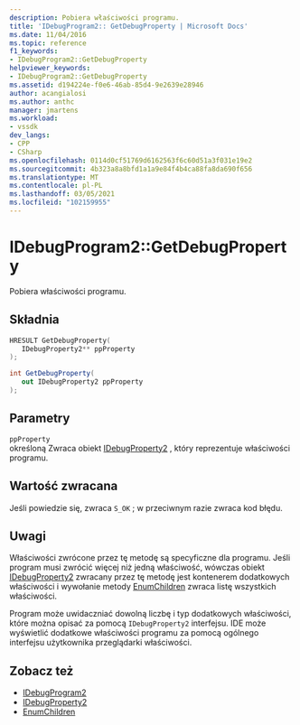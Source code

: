 ```yaml
---
description: Pobiera właściwości programu.
title: 'IDebugProgram2:: GetDebugProperty | Microsoft Docs'
ms.date: 11/04/2016
ms.topic: reference
f1_keywords:
- IDebugProgram2::GetDebugProperty
helpviewer_keywords:
- IDebugProgram2::GetDebugProperty
ms.assetid: d194224e-f0e6-46ab-85d4-9e2639e28946
author: acangialosi
ms.author: anthc
manager: jmartens
ms.workload:
- vssdk
dev_langs:
- CPP
- CSharp
ms.openlocfilehash: 0114d0cf51769d6162563f6c60d51a3f031e19e2
ms.sourcegitcommit: 4b323a8a8bfd1a1a9e84f4b4ca88fa8da690f656
ms.translationtype: MT
ms.contentlocale: pl-PL
ms.lasthandoff: 03/05/2021
ms.locfileid: "102159955"
---
```

# <a name="idebugprogram2getdebugproperty"></a>IDebugProgram2::GetDebugProperty
Pobiera właściwości programu.

## <a name="syntax"></a>Składnia

```cpp
HRESULT GetDebugProperty( 
   IDebugProperty2** ppProperty
);
```

```csharp
int GetDebugProperty( 
   out IDebugProperty2 ppProperty
);
```

## <a name="parameters"></a>Parametry
`ppProperty`\
określoną Zwraca obiekt [IDebugProperty2](../../../extensibility/debugger/reference/idebugproperty2.md) , który reprezentuje właściwości programu.

## <a name="return-value"></a>Wartość zwracana
 Jeśli powiedzie się, zwraca `S_OK` ; w przeciwnym razie zwraca kod błędu.

## <a name="remarks"></a>Uwagi
 Właściwości zwrócone przez tę metodę są specyficzne dla programu. Jeśli program musi zwrócić więcej niż jedną właściwość, wówczas obiekt [IDebugProperty2](../../../extensibility/debugger/reference/idebugproperty2.md) zwracany przez tę metodę jest kontenerem dodatkowych właściwości i wywołanie metody [EnumChildren](../../../extensibility/debugger/reference/idebugproperty2-enumchildren.md) zwraca listę wszystkich właściwości.

 Program może uwidaczniać dowolną liczbę i typ dodatkowych właściwości, które można opisać za pomocą `IDebugProperty2` interfejsu. IDE może wyświetlić dodatkowe właściwości programu za pomocą ogólnego interfejsu użytkownika przeglądarki właściwości.

## <a name="see-also"></a>Zobacz też
- [IDebugProgram2](../../../extensibility/debugger/reference/idebugprogram2.md)
- [IDebugProperty2](../../../extensibility/debugger/reference/idebugproperty2.md)
- [EnumChildren](../../../extensibility/debugger/reference/idebugproperty2-enumchildren.md)
